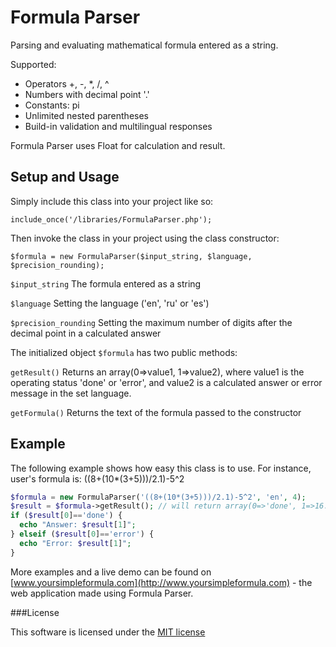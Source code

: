 Formula Parser
==============

Parsing and evaluating mathematical formula entered as a string.

Supported:
* Operators +, -, *, /, ^
* Numbers with decimal point '.'
* Constants: pi
* Unlimited nested parentheses
* Build-in validation and multilingual responses

Formula Parser uses Float for calculation and result.

Setup and Usage
---------------

Simply include this class into your project like so:

`include_once('/libraries/FormulaParser.php');`

Then invoke the class in your project using the class constructor:

`$formula = new FormulaParser($input_string, $language, $precision_rounding);`

`$input_string` The formula entered as a string

`$language` Setting the language ('en', 'ru' or 'es')

`$precision_rounding` Setting the maximum number of digits after the decimal point in a calculated answer


The initialized object `$formula` has two public methods:

`getResult()` Returns an array(0=>value1, 1=>value2), where value1 is the operating status 'done' or 'error', and value2 is a calculated answer or error message in the set language.

`getFormula()`  Returns the text of the formula passed to the constructor

Example
-------

The following example shows how easy this class is to use. For instance, user's formula is: ((8+(10*(3+5)))/2.1)-5^2

``` php
$formula = new FormulaParser('((8+(10*(3+5)))/2.1)-5^2', 'en', 4);
$result = $formula->getResult(); // will return array(0=>'done', 1=>16.9048)
if ($result[0]=='done') {
  echo "Answer: $result[1]";
} elseif ($result[0]=='error') {
  echo "Error: $result[1]";
}
```

More examples and a live demo can be found on [www.yoursimpleformula.com](http://www.yoursimpleformula.com) - the web application made using Formula Parser.

###License

This software is licensed under the [MIT license](https://github.com/denissimon/formula-parser/blob/master/LICENSE)
